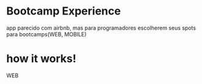# Bootcamp Experience
app parecido com airbnb, mas para programadores escolherem seus spots para bootcamps(WEB, MOBILE)

# how it works!

WEB 

